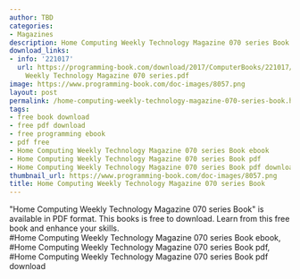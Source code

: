```yaml
---
author: TBD
categories:
- Magazines
description: Home Computing Weekly Technology Magazine 070 series Book
download_links:
- info: '221017'
  url: https://programming-book.com/download/2017/ComputerBooks/221017/Home Computing
    Weekly Technology Magazine 070 series.pdf
image: https://www.programming-book.com/doc-images/8057.png
layout: post
permalink: /home-computing-weekly-technology-magazine-070-series-book.html
tags:
- free book download
- free pdf download
- free programming ebook
- pdf free
- Home Computing Weekly Technology Magazine 070 series Book ebook
- Home Computing Weekly Technology Magazine 070 series Book pdf
- Home Computing Weekly Technology Magazine 070 series Book pdf download
thumbnail_url: https://www.programming-book.com/doc-images/8057.png
title: Home Computing Weekly Technology Magazine 070 series Book
---
```


 
<div class="item-desc text-justify">
  "Home Computing Weekly Technology Magazine 070 series Book" is available in PDF format. This books is free to download. Learn from this free book and enhance your skills.
  <br>
  #Home Computing Weekly Technology Magazine 070 series Book ebook, #Home Computing Weekly Technology Magazine 070 series Book pdf, #Home Computing Weekly Technology Magazine 070 series Book pdf download
</div>